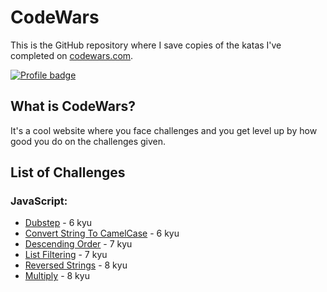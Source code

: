 # CodeWars
This is the GitHub repository where I save copies of the katas I've completed on [codewars.com](https://www.codewars.com/).

[![Profile badge](https://www.codewars.com/users/MzLovelyj/badges/large)](https://www.codewars.com/users/MzLovelyj)

## What is CodeWars?

It's a cool website where you face challenges and you get level up by how good you do on the challenges given.

## List of Challenges

### JavaScript:

- [Dubstep](dubStep.js) - 6 kyu
- [Convert String To CamelCase](convertStringToCamelCase.js) - 6 kyu
- [Descending Order](descendingOrder.js) - 7 kyu
- [List Filtering](list-filtering.js) - 7 kyu
- [Reversed Strings](reversed-strings.js) - 8 kyu
- [Multiply](multiply.js) - 8 kyu
